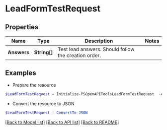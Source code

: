 # LeadFormTestRequest
## Properties

Name | Type | Description | Notes
------------ | ------------- | ------------- | -------------
**Answers** | **String[]** | Test lead answers. Should follow the creation order. | 

## Examples

- Prepare the resource
```powershell
$LeadFormTestRequest = Initialize-PSOpenAPIToolsLeadFormTestRequest  -Answers [&quot;John&quot;,&quot;Doe&quot;,&quot;abc@email.com&quot;,&quot;987654321&quot;]
```

- Convert the resource to JSON
```powershell
$LeadFormTestRequest | ConvertTo-JSON
```

[[Back to Model list]](../README.md#documentation-for-models) [[Back to API list]](../README.md#documentation-for-api-endpoints) [[Back to README]](../README.md)

